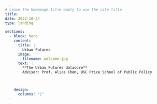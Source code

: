 ```yaml
---
# Leave the homepage title empty to use the site title
title:
date: 2022-10-24
type: landing

sections:
  - block: hero
    content:
      title: |
        Urban Futures
      image:
        filename: welcome.jpg
      text: |
        **The Urban Futures datacore**
        Advisor: Prof. Alice Chen, USC Price School of Public Policy

        

    design:
      columns: "1"
---
```


